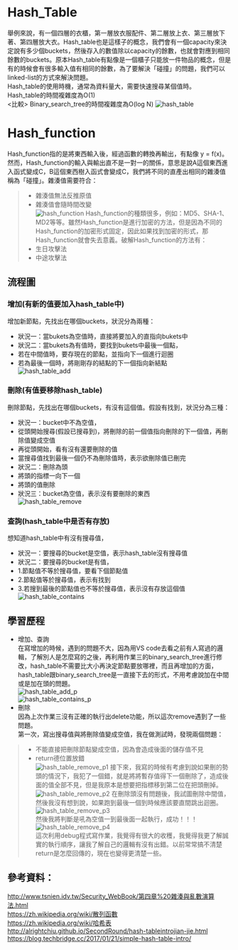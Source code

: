 # Hash_Table     
舉例來說，有一個四層的衣櫃，第一層放衣服配件、第二層放上衣、第三層放下著、第四層放大衣。Hash_table也是這樣子的概念，我們會有一個capacity來決定說有多少個buckets，然後存入的數值除以capacity的餘數，也就會對應到相同餘數的buckets。原本Hash_table有點像是一個櫃子只能放一件物品的概念，但是有的時候會有很多輸入值有相同的餘數，為了要解決「碰撞」的問題，我們可以linked-list的方式來解決問題。     
Hash_table的使用時機，通常為資料量大，需要快速搜尋某個值時。    
Hash_table的時間複雜度為O(1)   
<比較> Binary_search_tree的時間複雜度為O(log N)
![hash_table](https://github.com/yenchungLin/study/blob/master/picture/hash_table.jpg)
# Hash_function     
Hash_function指的是將東西輸入後，經過函數的轉換再輸出，有點像 y = f(x)。然而，Hash_function的輸入與輸出直不是一對一的關係，意思是說A這個東西進入函式變成C，B這個東西樹入函式會變成C，我們將不同的直產出相同的雜湊值稱為「碰撞」。雜湊值需要符合：     
> *   雜湊值無法反推原值     
> *   雜湊值會隨時間改變      
![hash_function](https://github.com/yenchungLin/study/blob/master/picture/hash_function.jpg)
Hash_function的種類很多，例如：MD5、SHA-1、MD2等等。雖然Hash_function是進行加密的方法，但是因為不同的Hash_function的加密形式固定，因此如果找到加密的形式，那Hash_function就會失去意義。破解Hash_function的方法有：   
> *   生日攻擊法  
> *   中途攻擊法
## 流程圖    
### 增加(有新的值要加入hash_table中)     
增加新節點，先找出在哪個buckets，狀況分為兩種：      
 *   狀況一：當bukets為空值時，直接將要加入的直指向bukets中    
 *   狀況二：當bukets為有值時，要找到bukets中最後一個點，     
 *   若在中間值時，要存現在的節點，並指向下一個進行迴圈     
 *   若為最後一個時，將剛剛存的結點的下一個指向新結點      
![hash_table_add](https://github.com/yenchungLin/study/blob/master/picture/hash_table_add.jpg)    
### 刪除(有值要移除hash_table)        
刪除節點，先找出在哪個buckets，有沒有這個值。假設有找到，狀況分為三種：    
*   狀況一：bucket中不為空值，   
*   從頭開始搜尋(假設已搜尋到)，將刪除的前一個值指向刪除的下一個值，再刪除值變成空值    
*   再從頭開始，看有沒有還要刪除的值    
*   當搜尋值找到最後一個仍不為刪除值時，表示欲刪除值已刪完      
*   狀況二：刪除為頭     
*   將頭的指標一向下一個    
*   將頭的值刪除    
*   狀況三：bucket為空值，表示沒有要刪除的東西     
![hash_table_remove](https://github.com/yenchungLin/study/blob/master/picture/hash_table_remove.jpg)     
### 查詢(hash_table中是否有存放)   
想知道hash_table中有沒有搜尋值，     
* 狀況一：要搜尋的bucket是空值，表示hash_table沒有搜尋值    
* 狀況二：要搜尋的bucket是有值，
*   1.節點值不等於搜尋值，要看下個節點值    
*   2.節點值等於搜尋值，表示有找到     
*   3.若搜到最後的節點值也不等於搜尋值，表示沒有存放這個值
![hash_table_contains](https://github.com/yenchungLin/study/blob/master/picture/hash_table_contains.jpg)    
## 學習歷程   
*   增加、查詢     
在寫增加的時候，遇到的問題不大，因為用VS code去看之前有人寫過的邏輯，了解別人是怎麼寫的之後，再利用作業三的binary_search_tree進行修改，hash_table不需要比大小再決定節點要放哪裡，而且再增加的方面，hash_table跟binary_search_tree是一直接下去的形式，不用考慮說加在中間或是加在頭的問題。   
![hash_table_add_p](https://github.com/yenchungLin/study/blob/master/picture/hash_table_add_p.jpg)   
![hash_table_contains_p](https://github.com/yenchungLin/study/blob/master/picture/hash_table_contains_p.jpg)   
*   刪除    
因為上次作業三沒有正確的執行出delete功能，所以這次remove遇到了一些問題。      
第一次，寫出搜尋值與將刪除值變成空值，我在做測試時，發現兩個問題：     
> * 不能直接把刪除節點變成空值，因為會造成後面的儲存值不見     
> * return德位置放錯    
![hash_table_remove_p1](https://github.com/yenchungLin/study/blob/master/picture/hash_table_remove_p1.jpg) 
接下來，我寫的時候有考慮到說如果刪的勢頭的情況下，我犯了一個錯，就是將將暫存值得下一個刪除了，造成後面的值全部不見，但是我原本是想要把指標移到第二位在把頭刪掉。     
![hash_table_remove_p2](https://github.com/yenchungLin/study/blob/master/picture/hash_table_remove_p2.jpg) 
在刪除頭沒有問題後，我試圖刪除中間值，然後我沒有想到說，如果跑到最後一個到時候應該要直間跳出迴圈。  
![hash_table_remove_p3](https://github.com/yenchungLin/study/blob/master/picture/hash_table_remove_p3.jpg)   
然後我將判斷是吼為空值一到最後面一起執行，成功！！！
![hash_table_remove_p4](https://github.com/yenchungLin/study/blob/master/picture/hash_table_remove_p4.jpg)    
這次利用debug程式寫作業，我覺得有很大的收穫，我覺得我更了解誠實的執行順序，讓我了解自己的邏輯有沒有出錯。以前常常搞不清楚return是怎麼回傳的，現在也變得更清楚一些。
## 參考資料：   
http://www.tsnien.idv.tw/Security_WebBook/第四章%20雜湊與亂數演算法.html  
https://zh.wikipedia.org/wiki/散列函數    
https://zh.wikipedia.org/wiki/哈希表    
http://alrightchiu.github.io/SecondRound/hash-tableintrojian-jie.html   
https://blog.techbridge.cc/2017/01/21/simple-hash-table-intro/    
